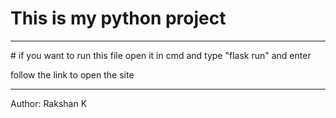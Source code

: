 # This is my python project 
<hr>
# if you want to run this file open it in cmd and type "flask run" and enter

follow the link to open the site

<hr>
Author: Rakshan K
